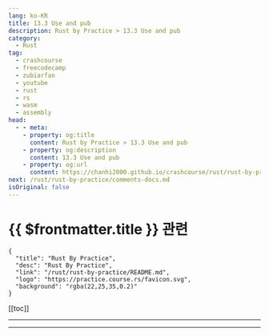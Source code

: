 ```yaml
---
lang: ko-KR
title: 13.3 Use and pub
description: Rust by Practice > 13.3 Use and pub
category: 
  - Rust
tag: 
  - crashcourse
  - freecodecamp
  - zubiarfan
  - youtube
  - rust
  - rs
  - wasm
  - assembly
head:
  - - meta:
    - property: og:title
      content: Rust by Practice > 13.3 Use and pub
    - property: og:description
      content: 13.3 Use and pub
    - property: og:url
      content: https://chanhi2000.github.io/crashcourse/rust/rust-by-practice/crate-module/use-pub.html
next: /rust/rust-by-practice/comments-docs.md
isOriginal: false
---
```


# {{ $frontmatter.title }} 관련

```component VPCard
{
  "title": "Rust By Practice",
  "desc": "Rust By Practice",
  "link": "/rust/rust-by-practice/README.md",
  "logo": "https://practice.course.rs/favicon.svg",
  "background": "rgba(22,25,35,0.2)"
}
```

[[toc]]

---

<SiteInfo
  name="14.3 Use and pub | Rust By Practice"
  desc="14.3 Use and pub"
  url="https://practice.rs/crate-module/use-pub.html"
  logo="https://practice.course.rs/favicon.svg"
  preview="https://github.com/sunface/rust-by-practice/blob/master/en/assets/header.jpg?raw=true"/>

<!-- TODO: 작성 -->

---
